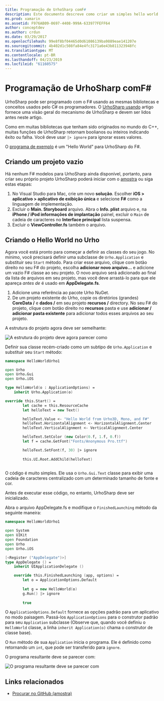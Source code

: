 ```yaml
---
title: Programação de UrhoSharp comF#
description: Este documento descreve como criar um simples hello world UrhoSharp usando aplicativo F# no Visual Studio para Mac.
ms.prod: xamarin
ms.assetid: F976AB09-0697-4408-999A-633977FEFF64
author: conceptdev
ms.author: crdun
ms.date: 03/29/2017
ms.openlocfilehash: 99e8f8bf04465d0d61086139ba9889eae141207e
ms.sourcegitcommit: 4b402d1c508fa84e4fc3171a6e43b811323948fc
ms.translationtype: MT
ms.contentlocale: pt-BR
ms.lasthandoff: 04/23/2019
ms.locfileid: "61160575"
---
```

# <a name="programming-urhosharp-with-f"></a>Programação de UrhoSharp comF#

UrhoSharp pode ser programado com o F# usando as mesmas bibliotecas e conceitos usados pelo C# os programadores. O [UrhoSharp usando](~/graphics-games/urhosharp/using.md) artigo fornece uma visão geral do mecanismo de UrhoSharp e devem ser lidos antes neste artigo.

Como em muitas bibliotecas que tenham sido originados no mundo do C++, muitas funções de UrhoSharp retornam boolianos ou inteiros indicando êxito ou falha. Você deve usar `|> ignore` para ignorar esses valores.

O [programa de exemplo](https://github.com/xamarin/recipes/tree/master/Recipes/cross-platform/urho/urho-fsharp/HelloWorldUrhoFsharp) é um "Hello World" para UrhoSharp do F#.

## <a name="creating-an-empty-project"></a>Criando um projeto vazio

Há nenhum F# modelos para UrhoSharp ainda disponível, portanto, para criar seu próprio projeto UrhoSharp poderá iniciar com o [amostra](https://github.com/xamarin/recipes/tree/master/Recipes/cross-platform/urho/urho-fsharp/HelloWorldUrhoFsharp) ou siga estas etapas:

1. No Visual Studio para Mac, crie um novo **solução**. Escolher **iOS > aplicativo > aplicativo de exibição única** e selecione **F#** como a linguagem de implementação. 
1. Excluir o **Main. Storyboard** arquivo. Abra o **Info. plist** arquivo e, na **iPhone / iPod informações de implantação** painel, excluir o `Main` de cadeia de caracteres no **Interface principal** lista suspensa.
1. Excluir o **ViewController.fs** também o arquivo.

## <a name="building-hello-world-in-urho"></a>Criando o Hello World no Urho

Agora você está pronto para começar a definir as classes do seu jogo. No mínimo, você precisará definir uma subclasse de `Urho.Application` e substituir seu `Start` método. Para criar esse arquivo, clique com botão direito no seu F# do projeto, escolha **adicionar novo arquivo...**  e adicione um vazio F# classe ao seu projeto. O novo arquivo será adicionado ao final da lista de arquivos em seu projeto, mas você deve arrastá-lo para que ele apareça *antes de* é usado em **AppDelegate.fs**.

1. Adicione uma referência ao pacote Urho NuGet.
1. De um projeto existente do Urho, copie os diretórios (grandes) **CoreData /** e **dados /** em seu projeto **recursos /** directory. No seu F# do projeto, clique com botão direito no **recursos** pasta e use **adicionar / adicionar pasta existente** para adicionar todos esses arquivos ao seu projeto.

A estrutura do projeto agora deve ser semelhante:

![](fsharp-images/solutionpane.png "A estrutura do projeto deve agora parecer como")

Definir sua classe recém-criado como um subtipo de `Urho.Application` e substituir seu `Start` método:

```fsharp
namespace HelloWorldUrho1

open Urho
open Urho.Gui
open Urho.iOS

type HelloWorld(o : ApplicationOptions) =
    inherit Urho.Application(o) 

override this.Start() = 
        let cache = this.ResourceCache
        let helloText = new Text()

        helloText.Value <- "Hello World from Urho3D, Mono, and F#"
        helloText.HorizontalAlignment <- HorizontalAlignment.Center
        helloText.VerticalAlignment <- VerticalAlignment.Center

        helloText.SetColor (new Color(0.f, 1.f, 0.f))
        let f = cache.GetFont("Fonts/Anonymous Pro.ttf")

        helloText.SetFont(f, 30) |> ignore
                  
        this.UI.Root.AddChild(helloText)
            
```

O código é muito simples. Ele usa o `Urho.Gui.Text` classe para exibir uma cadeia de caracteres centralizado com um determinado tamanho de fonte e cor. 

Antes de executar esse código, no entanto, UrhoSharp deve ser inicializado. 

Abra o arquivo AppDelegate.fs e modifique o `FinishedLaunching` método da seguinte maneira:

```fsharp
namespace HelloWorldUrho1

open System
open UIKit
open Foundation
open Urho
open Urho.iOS

[<Register ("AppDelegate")>]
type AppDelegate () =
    inherit UIApplicationDelegate ()

    override this.FinishedLaunching (app, options) =
        let o = ApplicationOptions.Default
     
        let g = new HelloWorld(o)
        g.Run() |> ignore
       
        true
```

O `ApplicationOptions.Default` fornece as opções padrão para um aplicativo no modo paisagem. Passá-los `ApplicationOptions` para o construtor padrão para seu `Application` subclasse (Observe que, quando você definiu o `HelloWorld` classe, a linha `inherit Application(o)` chama o construtor de classe base). 

O `Run` método de sua `Application` inicia o programa. Ele é definido como retornando um `int`, que pode ser transferido para `ignore`. 

O programa resultante deve se parecer com:

![](fsharp-images/helloworldfsharp.png "O programa resultante deve se parecer com")








## <a name="related-links"></a>Links relacionados

- [Procurar no GitHub (amostra)](https://github.com/xamarin/recipes/tree/master/Recipes/cross-platform/urho/urho-fsharp/HelloWorldUrhoFsharp)
